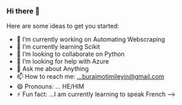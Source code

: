 ### Hi there 👋

Here are some ideas to get you started:

- 🔭 I’m currently working on Automating Webscraping
- 🌱 I’m currently learning Scikit
- 👯 I’m looking to collaborate on Python
- 🤔 I’m looking for help with Azure
- 💬 Ask me about Anything
- 📫 How to reach me: ...buraimotimileyin@gmail.com
- 😄 Pronouns: ... HE/HIM
- ⚡ Fun fact: ...I am currently learning to speak French
-->
